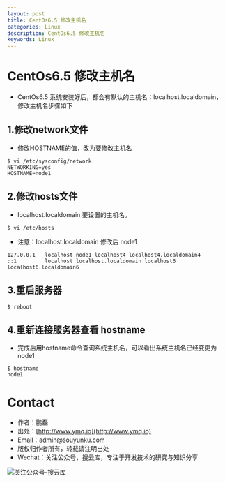 ```yaml
---
layout: post
title: CentOs6.5 修改主机名
categories: Linux
description: CentOs6.5 修改主机名
keywords: Linux
---
```


# CentOs6.5 修改主机名

 - CentOs6.5 系统安装好后，都会有默认的主机名：localhost.localdomain，修改主机名步骤如下


## 1.修改network文件

 - 修改HOSTNAME的值，改为要修改主机名

```
$ vi /etc/sysconfig/network
NETWORKING=yes
HOSTNAME=node1
```


## 2.修改hosts文件

 - localhost.localdomain 要设置的主机名。

```
$ vi /etc/hosts
```

 - 注意：localhost.localdomain 修改后  node1

```
127.0.0.1   localhost node1 localhost4 localhost4.localdomain4
::1         localhost localhost.localdomain localhost6 localhost6.localdomain6
```


## 3.重启服务器

```
$ reboot
```



## 4.重新连接服务器查看 hostname

 - 完成后用hostname命令查询系统主机名，可以看出系统主机名已经变更为node1

```
$ hostname
node1
```


# Contact

 - 作者：鹏磊  
 - 出处：[http://www.ymq.io](http://www.ymq.io)  
 - Email：[admin@souyunku.com](admin@souyunku.com)  
 - 版权归作者所有，转载请注明出处
 - Wechat：关注公众号，搜云库，专注于开发技术的研究与知识分享
 
![关注公众号-搜云库](http://www.ymq.io/images/souyunku.png "搜云库")